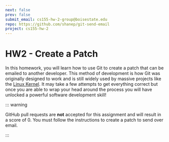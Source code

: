 ```yaml
---
next: false
prev: false
submit_email: cs155-hw-2-group@boisestate.edu
repo: https://github.com/shanep/git-send-email
project: cs155-hw-2
---
```

# HW2 - Create a Patch

In this homework, you will learn how to use Git to create a patch that can be emailed to another
developer. This method of development is how Git was originally designed to work and is still widely
used by massive projects like the [Linux
Kernel](https://www.kernel.org/doc/html/latest/process/submitting-patches.html).  It may take a few
attempts to get everything correct but once you are able to wrap your head around the process you
will have unlocked a powerful software development skill!

::: warning

GitHub pull requests are **not** accepted for this assignment and will result in a score of 0. You
must follow the instructions to create a patch to send over email.

:::


<!--@include: ../../../parts/project-setup-boiler.md -->

<!--@include: ../../../parts/git-email-homework.md -->

<!--@include: ../../../parts/project-submit-boiler.md -->
